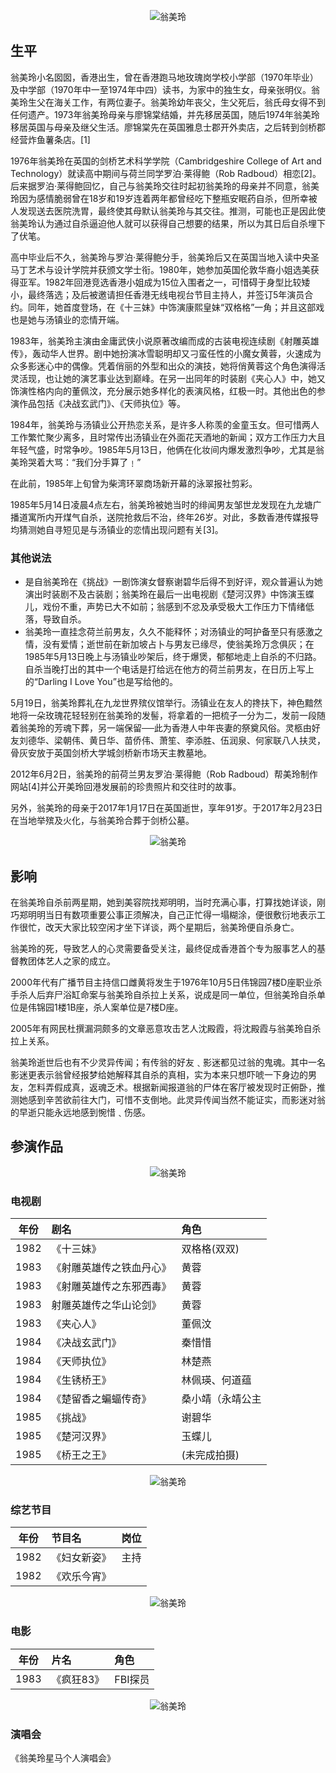 
<center>

![翁美玲](../img/index_1.jpg)

</center>

## 生平

翁美玲小名囡囡，香港出生，曾在香港跑马地玫瑰岗学校小学部（1970年毕业）及中学部（1970年中一至1974年中四）读书，为家中的独生女，母亲张明仪。翁美玲生父在海关工作，有两位妻子。翁美玲幼年丧父，生父死后，翁氏母女得不到任何遗产。1973年翁美玲母亲与廖锦棠结婚，并先移居英国，随后1974年翁美玲移居英国与母亲及继父生活。廖锦棠先在英国雅息士郡开外卖店，之后转到剑桥郡经营炸鱼薯条店。[1]

1976年翁美玲在英国的剑桥艺术科学学院（Cambridgeshire College of Art and Technology）就读高中期间与荷兰同学罗泊·莱得鲍（Rob Radboud）相恋[2]。后来据罗泊·莱得鲍回忆，自己与翁美玲交往时起初翁美玲的母亲并不同意，翁美玲因为感情脆弱曾在18岁和19岁连着两年都曾经吃下整瓶安眠药自杀，但所幸被人发现送去医院洗胃，最终使其母默认翁美玲与其交往。推测，可能也正是因此使翁美玲认为通过自杀逼迫他人就可以获得自己想要的结果，所以为其日后自杀埋下了伏笔。

高中毕业后不久，翁美玲与罗泊·莱得鲍分手，翁美玲后又在英国当地入读中央圣马丁艺术与设计学院并获颁文学士衔。1980年，她参加英国伦敦华裔小姐选美获得亚军。1982年回港竞选香港小姐成为15位入围者之一，可惜碍于身型比较矮小，最终落选；及后被邀请担任香港无线电视台节目主持人，并签订5年演员合约。同年，她首度登场，在《十三妹》中饰演康熙皇妹“双格格”一角；并且这部戏也是她与汤镇业的恋情开端。

1983年，翁美玲主演由金庸武侠小说原著改编而成的古装电视连续剧《射雕英雄传》，轰动华人世界。剧中她扮演冰雪聪明却又刁蛮任性的小魔女黄蓉，火速成为众多影迷心中的偶像。凭着俏丽的外型和出众的演技，她将俏黄蓉这个角色演得活灵活现，也让她的演艺事业达到巅峰。在另一出同年的时装剧《夹心人》中，她又饰演性格内向的董佩汶，充分展示她多样化的表演风格，红极一时。其他出色的参演作品包括《决战玄武门》、《天师执位》等。

1984年，翁美玲与汤镇业公开热恋关系，是许多人称羡的金童玉女。但可惜两人工作繁忙聚少离多，且时常传出汤镇业在外面花天酒地的新闻；双方工作压力大且年轻气盛，时常争吵。1985年5月13日，他俩在化妆间内爆发激烈争吵，尤其是翁美玲哭着大骂：“我们分手算了﹗”

在此前，1985年上旬曾为柴湾环翠商场新开幕的泳翠报社剪彩。

1985年5月14日凌晨4点左右，翁美玲被她当时的绯闻男友邹世龙发现在九龙塘广播道寓所内开煤气自杀，送院抢救后不治，终年26岁。对此，多数香港传媒报导均猜测她自寻短见是与汤镇业的恋情出现问题有关[3]。

### 其他说法

- 是自翁美玲在《挑战》一剧饰演女督察谢碧华后得不到好评，观众普遍认为她演出时装剧不及古装剧；翁美玲在最后一出电视剧《楚河汉界》中饰演玉蝶儿，戏份不重，声势已大不如前；翁感到不忿及承受极大工作压力下情绪低落，导致自杀。
- 翁美玲一直挂念荷兰前男友，久久不能释怀；对汤镇业的呵护备至只有感激之情，没有爱情；逝世前在新加坡占卜与男友已缘尽，使翁美玲万念俱灰；在1985年5月13日晚上与汤镇业吵架后，终于爆煲，郁郁地走上自杀的不归路。自杀当晚打出的其中一个电话是打给远在他方的荷兰前男友，在日历上写上的“Darling I Love You”也是写给他的。

5月19日，翁美玲葬礼在九龙世界殡仪馆举行。汤镇业在友人的搀扶下，神色黯然地将一朵玫瑰花轻轻别在翁美玲的发髻，将拿着的一把梳子一分为二，发前一段随着翁美玲的芳魂下葬，另一端保留──此为香港人中年丧妻的祭奠风俗。灵柩由好友刘德华、梁朝伟、黄日华、苗侨伟、萧笙、李添胜、伍润泉、何家联八人扶灵，骨灰安放于英国剑桥大学城剑桥新市场天主教墓地。

2012年6月2日，翁美玲的前荷兰男友罗泊·莱得鲍（Rob Radboud）帮美玲制作网站[4]并公开美玲回港发展前的珍贵照片和交往时的故事。

另外，翁美玲的母亲于2017年1月17日在英国逝世，享年91岁。于2017年2月23日在当地举殡及火化，与翁美玲合葬于剑桥公墓。


<center>

![翁美玲](../img/index_4.jpg)

</center>

## 影响

在翁美玲自杀前两星期，她到美容院找郑明明，当时充满心事，打算找她详谈，刚巧郑明明当日有数项重要公事正须解决，自己正忙得一塌糊涂，便很敷衍地表示工作很忙，改天大家比较空闲才坐下详谈，两个星期后，翁美玲便自杀身亡。

翁美玲的死，导致艺人的心灵需要备受关注，最终促成香港首个专为服事艺人的基督教团体艺人之家的成立。

2000年代有广播节目主持信口雌黄将发生于1976年10月5日伟锦园7楼D座职业杀手杀人后弃尸浴缸命案与翁美玲自杀拉上关系，说成是同一单位，但翁美玲自杀单位是伟锦园1楼1B座，杀人案单位是7楼D座。

2005年有网民杜撰漏洞颇多的文章恶意攻击艺人沈殿霞，将沈殿霞与翁美玲自杀拉上关系。

翁美玲逝世后也有不少灵异传闻；有传翁的好友﹑影迷都见过翁的鬼魂。其中一名影迷更表示翁曾经报梦给她解释其自杀的真相，实为本来只想吓唬一下身边的男友，怎料弄假成真，返魂乏术。根据新闻报道翁的尸体在客厅被发现时正俯卧，推测她感到辛苦欲前往大门，可惜不支倒地。此灵异传闻当然不能证实，而影迷对翁的早逝只能永远地感到惋惜﹑伤感。

## 参演作品

<center>

![翁美玲](../img/index_5.jpg)

</center>

### 电视剧

<center>

| 年份  | 剧名 | 角色 | 
| :--------: | :--------| :-----|
| 1982 | 《十三妹》 | 双格格(双双) |
| 1983 |《射雕英雄传之铁血丹心》 | 黄蓉 |
| 1983 | 《射雕英雄传之东邪西毒》 | 黄蓉 |
| 1983 | 射雕英雄传之华山论剑》 | 黄蓉 |
| 1983 | 《夹心人》 | 董佩汶 |
| 1984 | 《决战玄武门》 | 秦惜惜 |
| 1984 | 《天师执位》 | 林楚燕 |
| 1984 | 《生锈桥王》 | 林佩瑛、何道蕴 |
| 1984 | 《楚留香之蝙蝠传奇》 | 桑小靖（永靖公主 |
| 1985 | 《挑战》 | 谢碧华 |
| 1985 | 《楚河汉界》 | 玉蝶儿 |
| 1985 | 《桥王之王》 | (未完成拍摄) |

![翁美玲](../img/index_6.jpeg)

</center>

### 综艺节目

<center>

| 年份  | 节目名 | 岗位 | 
| :--------: | :--------| :-----|
| 1982 | 《妇女新姿》 | 主持 |
| 1982 | 《欢乐今宵》 |  |

![翁美玲](../img/index_7.jpeg)

</center>

### 电影

<center>

| 年份  | 片名 | 角色 | 
| :--------: | :--------| :-----|
| 1983 | 《疯狂83》 | FBI探员 |

![翁美玲](../img/index_8.jpeg)

</center>

### 演唱会

《翁美玲星马个人演唱会》
